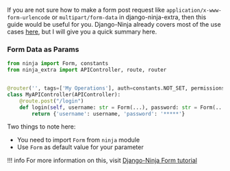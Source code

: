 
If you are not sure how to make a form post request like `application/x-www-form-urlencode` or `multipart/form-data` in django-ninja-extra, then this guide would be useful for you.
Django-Ninja already covers most of the use cases [here](https://django-ninja.rest-framework.com/tutorial/form-params/), but I will give you a quick summary here.

### Form Data as Params

```python hl_lines="7 8"
from ninja import Form, constants
from ninja_extra import APIController, route, router


@router('', tags=['My Operations'], auth=constants.NOT_SET, permissions=[])
class MyAPIController(APIController):
    @route.post("/login")
    def login(self, username: str = Form(...), password: str = Form(...)):
        return {'username': username, 'password': '*****'}
```
Two things to note here:

- You need to import `Form` from `ninja` module
- Use `Form` as default value for your parameter


!!! info
    For more information on this, visit [Django-Ninja Form tutorial](https://django-ninja.rest-framework.com/tutorial/form-params/)